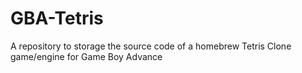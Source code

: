# GBA-Tetris
A repository to storage the source code of a homebrew Tetris Clone game/engine for Game Boy Advance
